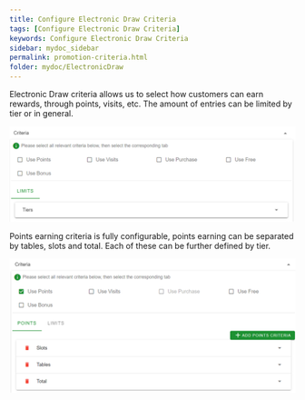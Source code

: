 ```yaml
---
title: Configure Electronic Draw Criteria
tags: [Configure Electronic Draw Criteria]
keywords: Configure Electronic Draw Criteria
sidebar: mydoc_sidebar
permalink: promotion-criteria.html
folder: mydoc/ElectronicDraw
---
```


Electronic Draw criteria allows us to select how customers can earn rewards, through points, visits, etc. The amount of entries can be limited by tier or in general.

<img src="\img\Promotions\PromotionCriteria.png" alt="">

Points earning criteria is fully configurable, points earning can be separated by tables, slots and total. Each of these can be further defined by tier. 

<img src="\img\Promotions\PointsCriteria.png" alt="">